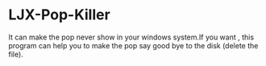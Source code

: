 # LJX-Pop-Killer
It can  make the pop never show in your windows system.If you want , this program can help you to make the pop say good bye to the disk (delete the file).
